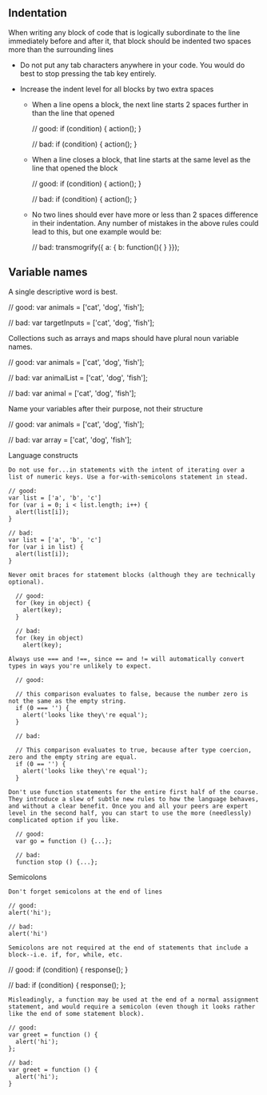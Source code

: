 ## Indentation

When writing any block of code that is logically subordinate to the line immediately before and after it, that block should be indented two spaces more than the surrounding lines

  - Do not put any tab characters anywhere in your code. You would do best to stop pressing the tab key entirely.

  - Increase the indent level for all blocks by two extra spaces

    - When a line opens a block, the next line starts 2 spaces further in than the line that opened

      // good:
      if (condition) {
        action();
      }

      // bad:
      if (condition) {
      action();
      }

    - When a line closes a block, that line starts at the same level as the line that opened the block

      // good:
      if (condition) {
        action();
      }

      // bad:
      if (condition) {
        action();
        }

    - No two lines should ever have more or less than 2 spaces difference in their indentation. Any number of mistakes in the above rules could lead to this, but one example would be:

      // bad:
      transmogrify({
        a: {
          b: function(){
          }
      }});


## Variable names

A single descriptive word is best.

  // good:
  var animals = ['cat', 'dog', 'fish'];

  // bad:
  var targetInputs = ['cat', 'dog', 'fish'];

Collections such as arrays and maps should have plural noun variable names.

  // good:
  var animals = ['cat', 'dog', 'fish'];

  // bad:
  var animalList = ['cat', 'dog', 'fish'];

  // bad:
  var animal = ['cat', 'dog', 'fish'];

Name your variables after their purpose, not their structure

  // good:
  var animals = ['cat', 'dog', 'fish'];

  // bad:
  var array = ['cat', 'dog', 'fish'];

Language constructs

    Do not use for...in statements with the intent of iterating over a list of numeric keys. Use a for-with-semicolons statement in stead.

    // good:
    var list = ['a', 'b', 'c']
    for (var i = 0; i < list.length; i++) {
      alert(list[i]);
    }

    // bad:
    var list = ['a', 'b', 'c']
    for (var i in list) {
      alert(list[i]);
    }

    Never omit braces for statement blocks (although they are technically optional).

      // good:
      for (key in object) {
        alert(key);
      }

      // bad:
      for (key in object)
        alert(key);

    Always use === and !==, since == and != will automatically convert types in ways you're unlikely to expect.

      // good:

      // this comparison evaluates to false, because the number zero is not the same as the empty string.
      if (0 === '') {
        alert('looks like they\'re equal');
      }

      // bad:

      // This comparison evaluates to true, because after type coercion, zero and the empty string are equal.
      if (0 == '') {
        alert('looks like they\'re equal');
      }

    Don't use function statements for the entire first half of the course. They introduce a slew of subtle new rules to how the language behaves, and without a clear benefit. Once you and all your peers are expert level in the second half, you can start to use the more (needlessly) complicated option if you like.

      // good:
      var go = function () {...};

      // bad:
      function stop () {...};

Semicolons

    Don't forget semicolons at the end of lines

    // good:
    alert('hi');

    // bad:
    alert('hi')

    Semicolons are not required at the end of statements that include a block--i.e. if, for, while, etc.

  // good:
  if (condition) {
    response();
  }

  // bad:
  if (condition) {
    response();
  };

    Misleadingly, a function may be used at the end of a normal assignment statement, and would require a semicolon (even though it looks rather like the end of some statement block).

    // good:
    var greet = function () {
      alert('hi');
    };

    // bad:
    var greet = function () {
      alert('hi');
    }

